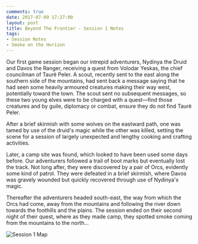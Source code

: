 ```yaml
---
comments: true
date: 2017-07-09 17:27:00
layout: post
title: Beyond The Frontier - Session 1 Notes
tags:
- Session Notes
- Smoke on the Horizon
---
```


Our first game session began our intrepid adventurers, Nydinya the Druid and Davos the Ranger, receiving a quest from Volodar Yeskas, the chief councilman of Taurë Peler. A scout, recently sent to the east along the southern side of the mountains, had sent back a message saying that he had seen some heavily armoured creatures making their way west, potentially toward the town. The scout sent no subsequent messages, so these two young elves were to be charged with a quest&mdash;find those creatures and by guile, diplomacy or combat, ensure they do not find Taurë Peler.

After a brief skirmish with some wolves on the eastward path, one was tamed by use of the druid's magic while the other was killed, setting the scene for a session of largely unexpected and lengthy cooking and crafting activities.

Later, a camp site was found, which looked to have been used some days before. Our adventurers followed a trail of boot marks but eventually lost the track. Not long after, they were discovered by a pair of Orcs, evidently some kind of patrol. They were defeated in a brief skirmish, where Davos was gravely wounded but quickly recovered through use of Nydinya's magic.

Thereafter the adventurers headed south-east, the way from which the Orcs had come, away from the mountains and following the river down towards the foothills and the plains. The session ended on their second night of their quest, where as they made camp, they spotted smoke coming from the mountains to the north...

![Session 1 Map](https://ianrenton.com/rpgs/smoke-on-the-horizon/session1map.jpg)
